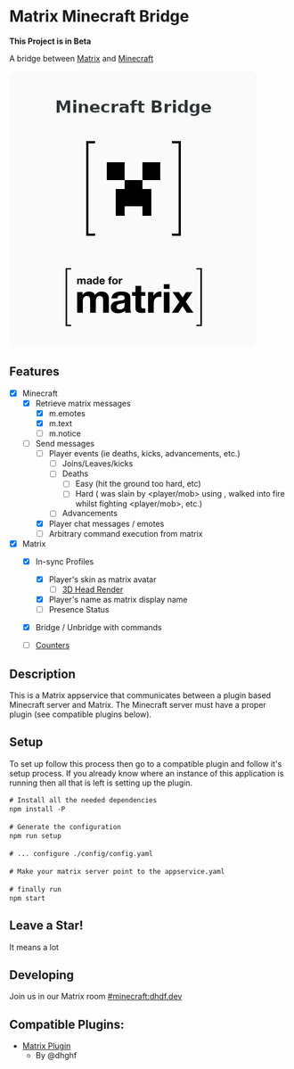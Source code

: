 # Matrix Minecraft Bridge

**This Project is in Beta**

A bridge between [Matrix](https://matrix.org/) 
and [Minecraft](https://www.minecraft.net/)

![](./docs/res/made-for-matrix.png)

## Features
 - [x] Minecraft
   - [x] Retrieve matrix messages
      - [x] m.emotes
      - [x] m.text
      - [ ] m.notice
   - [ ] Send messages
      - [ ] Player events (ie deaths, kicks, advancements, etc.)
         - [ ] Joins/Leaves/kicks
         - [ ] Deaths
            - [ ] Easy (hit the ground too hard, etc)
            - [ ] Hard (<player> was slain by <player/mob> using <item>, <player> walked into fire whilst fighting <player/mob>, etc.)
         - [ ] Advancements
      - [x] Player chat messages / emotes
      - [ ] Arbitrary command execution from matrix
 - [x] Matrix
   - [x] In-sync Profiles
      - [x] Player's skin as matrix avatar
         - [ ] [3D Head Render](https://crafatar.com/)
      - [x] Player's name as matrix display name
      - [ ] Presence Status
   - [x] Bridge / Unbridge with commands
   - [ ] [Counters](https://github.com/vector-im/riot-web/blob/develop/docs/labs.md#render-simple-counters-in-room-header-feature_state_counters)


## Description
This is a Matrix appservice that communicates between a plugin based
Minecraft server and Matrix. The Minecraft server must have a proper
plugin (see compatible plugins below). 

## Setup
To set up follow this process then go to a compatible plugin and follow it's
setup process. If you already know where an instance of this application is
running then all that is left is setting up the plugin.
```shell script
# Install all the needed dependencies
npm install -P

# Generate the configuration
npm run setup

# ... configure ./config/config.yaml

# Make your matrix server point to the appservice.yaml

# finally run
npm start
```

## Leave a Star!
It means a lot

## Developing
Join us in our Matrix room
[#minecraft:dhdf.dev](https://matrix.to/#/!RUdwKvpeiDnWUyWSMJ:dhdf.dev?via=dhdf.dev)


## Compatible Plugins:
 - [Matrix Plugin](https://github.com/dhghf/matrix-plugin)
   - By @dhghf
